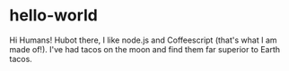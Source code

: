 # hello-world

Hi Humans!
Hubot there, I like node.js and Coffeescript (that's what I am made of!).
I've had tacos on the moon and find them far superior  to Earth tacos.
